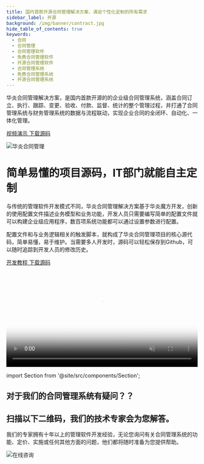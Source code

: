 ```yaml
---
title: 国内首款开源合同管理解决方案，满足个性化定制的所有需求
sidebar_label: 开源
background: /img/banner/contract.jpg
hide_table_of_contents: true
keywords:
  - 合同
  - 合同管理
  - 合同管理软件
  - 免费合同管理软件
  - 开源合同管理软件
  - 合同管理系统
  - 免费合同管理系统
  - 开源合同管理系统
---
```


华炎合同管理解决方案，是国内首款开源的的企业级合同管理系统，涵盖合同订立、执行、跟踪、变更、验收、付款、监督、统计的整个管理过程，并打通了合同管理系统与财务管理系统的数据与流程联动，实现企业合同的全闭环、自动化、一体化管理。

<p><a class="bg-blue-700 text-white px-5 py-3 font-semibold rounded hover:bg-blue-800 hover:text-white ml-3" href="https://www-steedos-com.oss-cn-beijing.aliyuncs.com/videos/creator/contracts-demo.mp4" target="_blank">
视频演示
</a>

<a class="bg-blue-700 text-white px-5 py-3 font-semibold rounded hover:bg-blue-800 hover:text-white ml-3" href="https://github.com/steedos/steedos-contracts-app" target="_blank">
下载源码
</a></p>

![华炎合同管理](/assets/project_contracts.png)

# 简单易懂的项目源码，IT部门就能自主定制

与传统的管理软件开发模式不同，华炎合同管理解决方案基于华炎魔方开发，创新的使用配置文件描述业务模型和业务功能，开发人员只需要编写简单的配置文件就可以构建企业级应用程序，数百项系统功能都可以通过设置参数进行配置。

配置文件和与业务逻辑相关的触发脚本，就构成了华炎合同管理项目的核心源代码，简单易懂，易于维护。当需要多人开发时，源码可以轻松保存到Github，可以随时追踪到开发人员的修改历史。

<a class="bg-blue-700 text-white px-5 py-3 font-semibold rounded hover:bg-blue-800 hover:text-white ml-3" href="/developer/" >
开发教程
</a>

<a class="bg-blue-700 text-white px-5 py-3 font-semibold rounded hover:bg-blue-800 hover:text-white ml-3" href="https://github.com/steedos/steedos-contracts-app" target="_blank">
下载源码
</a>

<p></p>

<video src="https://www-steedos-com.oss-cn-beijing.aliyuncs.com/videos/creator/creator_object.mp4" controls="controls" poster="/assets/creator_object.png" width="100%" autoplay="autoplay" muted="muted" loop="loop" playsinline="playsinline">
your browser does not support the video tag
</video>

import Section from '@site/src/components/Section';

<Section background="#215ca0" padding="50">
<div style={{color:"#FFFFFF"}}>

# 对于我们的合同管理系统有疑问？？
# 扫描以下二维码，我们的技术专家会为您解答。

我们的专家拥有十年以上的管理软件开发经验，无论您询问有关合同管理系统的功能、定价、实施或任何其他方面的问题，他们都将随时准备为您提供帮助。

![在线咨询](/assets/contact_by_weixin.png)

</div>

</Section>
